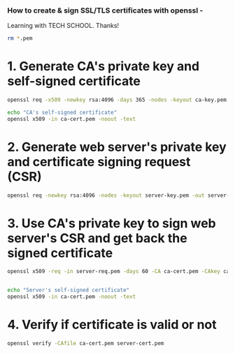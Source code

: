 ### How to create & sign SSL/TLS certificates with openssl - 

Learning with TECH SCHOOL. Thanks!


```sh
rm *.pem
```

# 1. Generate CA's private key and self-signed certificate
```sh
openssl req -x509 -newkey rsa:4096 -days 365 -nodes -keyout ca-key.pem -out ca-cert.pem -subj "/C=AR/ST=Corrientes/L=Corrientes/O=DivCor/OU=Services/emailAddress=machucajuangabriel@gmail.com"

echo "CA's self-signed certificate"
openssl x509 -in ca-cert.pem -noout -text
```
# 2. Generate web server's private key and certificate signing request (CSR)
```sh
openssl req -newkey rsa:4096 -nodes -keyout server-key.pem -out server-req.pem -subj "/C=AR/ST=Corrientes/L=Corrientes/O=DivCor/OU=Services/emailAddress=divcor.soporte@gmail.com"
```

# 3. Use CA's private key to sign web server's CSR and get back the signed certificate
```sh
openssl x509 -req -in server-req.pem -days 60 -CA ca-cert.pem -CAkey ca-key.pem -CAcreateserial -out server-cert.pem -extfile server-ext.cnf


echo "Server's self-signed certificate"
openssl x509 -in ca-cert.pem -noout -text
```

# 4. Verify if certificate is valid or not 
```sh
openssl verify -CAfile ca-cert.pem server-cert.pem
```